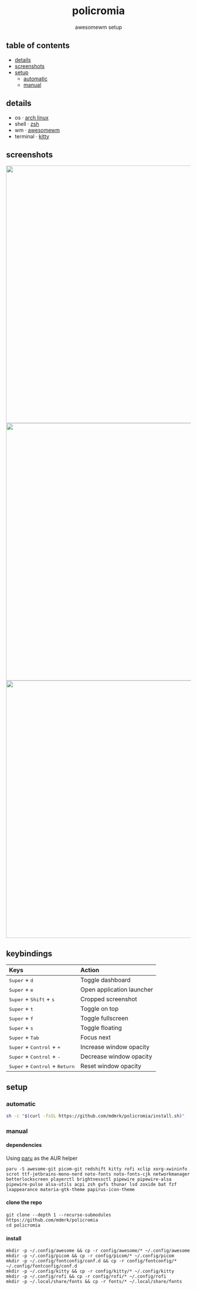 <div align="center">

# policromia

awesomewm setup

</div>

## table of contents

- [details](#details)
- [screenshots](#screenshots)
- [setup](#setup)
  - [automatic](#automatic)
  - [manual](#manual)

## details

- os · [arch linux](https://archlinux.org/)
- shell · [zsh](https://www.zsh.org/)
- wm · [awesomewm](https://awesomewm.org/)
- terminal · [kitty](https://sw.kovidgoyal.net/kitty/)

## screenshots

<p align="center">
  <img src="assets/cyberpunk.png" width="700" />
  <img src="assets/dark.png" width="700" />
  <img src="assets/light.png" width="700" />
</p>

## keybindings

| Keys                                                      | Action                    |
| :-------------------------------------------------------- | :------------------------ |
| <kbd>Super</kbd> + <kbd>d</kbd>                           | Toggle dashboard          |
| <kbd>Super</kbd> + <kbd>e</kbd>                           | Open application launcher |
| <kbd>Super</kbd> + <kbd>Shift</kbd> + <kbd>s</kbd>        | Cropped screenshot        |
| <kbd>Super</kbd> + <kbd>t</kbd>                           | Toggle on top             |
| <kbd>Super</kbd> + <kbd>f</kbd>                           | Toggle fullscreen         |
| <kbd>Super</kbd> + <kbd>s</kbd>                           | Toggle floating           |
| <kbd>Super</kbd> + <kbd>Tab</kbd>                         | Focus next                |
| <kbd>Super</kbd> + <kbd>Control</kbd> + <kbd>+</kbd>      | Increase window opacity   |
| <kbd>Super</kbd> + <kbd>Control</kbd> + <kbd>-</kbd>      | Decrease window opacity   |
| <kbd>Super</kbd> + <kbd>Control</kbd> + <kbd>Return</kbd> | Reset window opacity      |

## setup

### automatic

```sh
sh -c "$(curl -fsSL https://github.com/mdmrk/policromia/install.sh)"
```

### manual

#### dependencies

Using [paru](https://github.com/Morganamilo/paru) as the AUR helper

```
paru -S awesome-git picom-git redshift kitty rofi xclip xorg-xwininfo scrot ttf-jetbrains-mono-nerd noto-fonts noto-fonts-cjk networkmanager betterlockscreen playerctl brightnessctl pipewire pipewire-alsa pipewire-pulse alsa-utils acpi zsh gvfs thunar lsd zoxide bat fzf lxappearance materia-gtk-theme papirus-icon-theme
```

#### clone the repo

```
git clone --depth 1 --recurse-submodules https://github.com/mdmrk/policromia
cd policromia
```

#### install

```
mkdir -p ~/.config/awesome && cp -r config/awesome/* ~/.config/awesome
mkdir -p ~/.config/picom && cp -r config/picom/* ~/.config/picom
mkdir -p ~/.config/fontconfig/conf.d && cp -r config/fontconfig/* ~/.config/fontconfig/conf.d
mkdir -p ~/.config/kitty && cp -r config/kitty/* ~/.config/kitty
mkdir -p ~/.config/rofi && cp -r config/rofi/* ~/.config/rofi
mkdir -p ~/.local/share/fonts && cp -r fonts/* ~/.local/share/fonts
```
